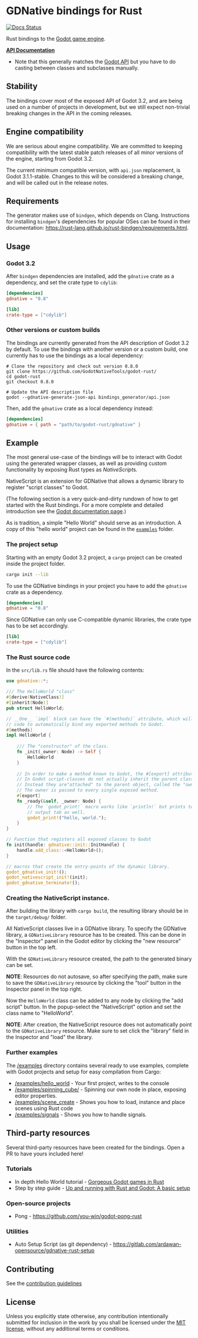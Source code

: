 # GDNative bindings for Rust

[![Docs Status](https://docs.rs/gdnative/badge.svg)](https://docs.rs/gdnative)

Rust bindings to the [Godot game engine](http://godotengine.org/).

**[API Documentation](https://docs.rs/gdnative/0.8.0/gdnative/)** 

- Note that this generally matches the [Godot API](https://docs.godotengine.org/en/3.2/classes/) but you have to do casting between classes and subclasses manually.

## Stability

The bindings cover most of the exposed API of Godot 3.2, and are being used on a number of projects in development, but we still expect non-trivial breaking changes in the API in the coming releases.

## Engine compatibility

We are serious about engine compatibility. We are committed to keeping compatibility with the latest stable patch releases of all minor versions of the engine, starting from Godot 3.2.

The current minimum compatible version, with `api.json` replacement, is Godot 3.1.1-stable. Changes to this will be considered a breaking change, and will be called out in the release notes.

## Requirements

The generator makes use of `bindgen`, which depends on Clang. Instructions for installing `bindgen`'s dependencies for popular OSes can be found in their documentation: https://rust-lang.github.io/rust-bindgen/requirements.html.

## Usage

### Godot 3.2

After `bindgen` dependencies are installed, add the `gdnative` crate as a dependency, and set the crate type to `cdylib`:

```toml
[dependencies]
gdnative = "0.8"

[lib]
crate-type = ["cdylib"]
```

### Other versions or custom builds

The bindings are currently generated from the API description of Godot 3.2 by default. To use the bindings with another version or a custom build, one currently has to use the bindings as a local dependency:

```
# Clone the repository and check out version 0.8.0
git clone https://github.com/GodotNativeTools/godot-rust/
cd godot-rust
git checkout 0.8.0

# Update the API description file
godot --gdnative-generate-json-api bindings_generator/api.json
```

Then, add the `gdnative` crate as a local dependency instead:

```toml
[dependencies]
gdnative = { path = "path/to/godot-rust/gdnative" }
```

## Example

The most general use-case of the bindings will be to interact with Godot using the generated wrapper
classes, as well as providing custom functionality by exposing Rust types as *NativeScript*s.

NativeScript is an extension for GDNative that allows a dynamic library to register "script classes" 
to Godot.

(The following section is a very quick-and-dirty rundown of how to get started with the Rust bindings.
For a more complete and detailed introduction see the [Godot documentation page](https://docs.godotengine.org/en/latest/tutorials/plugins/gdnative/gdnative-c-example.html).)

As is tradition, a simple "Hello World" should serve as an introduction. A copy of this "hello world" project can be found in the [`examples`](examples/hello_world) folder.

### The project setup

Starting with an empty Godot 3.2 project, a `cargo` project can be created inside the project folder.

```sh
cargo init --lib
```

To use the GDNative bindings in your project you have to add the `gdnative` crate as a dependency.

```toml
[dependencies]
gdnative = "0.8"
```

Since GDNative can only use C-compatible dynamic libraries, the crate type has to be set accordingly.

```toml
[lib]
crate-type = ["cdylib"]
```

### The Rust source code

In the `src/lib.rs` file should have the following contents:

```rust
use gdnative::*;

/// The HelloWorld "class"
#[derive(NativeClass)]
#[inherit(Node)]
pub struct HelloWorld;

// __One__ `impl` block can have the `#[methods]` attribute, which will generate
// code to automatically bind any exported methods to Godot.
#[methods]
impl HelloWorld {
    
    /// The "constructor" of the class.
    fn _init(_owner: Node) -> Self {
        HelloWorld
    }
    
    // In order to make a method known to Godot, the #[export] attribute has to be used.
    // In Godot script-classes do not actually inherit the parent class.
    // Instead they are"attached" to the parent object, called the "owner".
    // The owner is passed to every single exposed method.
    #[export]
    fn _ready(&self, _owner: Node) {
        // The `godot_print!` macro works like `println!` but prints to the Godot-editor
        // output tab as well.
        godot_print!("hello, world.");
    }
}

// Function that registers all exposed classes to Godot
fn init(handle: gdnative::init::InitHandle) {
    handle.add_class::<HelloWorld>();
}

// macros that create the entry-points of the dynamic library.
godot_gdnative_init!();
godot_nativescript_init!(init);
godot_gdnative_terminate!();
```

### Creating the NativeScript instance.

After building the library with `cargo build`, the resulting library should be in the `target/debug/` folder.

All NativeScript classes live in a GDNative library.
To specify the GDNative library, a `GDNativeLibrary` resource has to be created.
This can be done in the "Inspector" panel in the Godot editor by clicking the "new resource" button in the top left.

With the `GDNativeLibrary` resource created, the path to the generated binary can be set.

**NOTE**: Resources do not autosave, so after specifying the path, make sure to save
the `GDNativeLibrary` resource by clicking the "tool" button in the Inspector panel in the top right.

Now the `HelloWorld` class can be added to any node by clicking the "add script" button.
In the popup-select the "NativeScript" option and set the class name to "HelloWorld".

**NOTE**: After creation, the NativeScript resource does not automatically point to the `GDNativeLibrary` resource.
Make sure to set click the "library" field in the Inspector and "load" the library.

### Further examples

The [/examples](https://github.com/GodotNativeTools/godot-rust/tree/master/examples) directory contains several ready to use examples, complete with Godot projects and setup for easy compilation from Cargo:

- [/examples/hello_world](https://github.com/GodotNativeTools/godot-rust/tree/master/examples/hello_world) - Your first project, writes to the console
- [/examples/spinning_cube/](https://github.com/GodotNativeTools/godot-rust/tree/master/examples/spinning_cube) - Spinning our own node in place, exposing editor properties.
- [/examples/scene_create](https://github.com/GodotNativeTools/godot-rust/tree/master/examples/scene_create) - Shows you how to load, instance and place scenes using Rust code
- [/examples/signals](https://github.com/GodotNativeTools/godot-rust/tree/master/examples/signals) - Shows you how to handle signals.

## Third-party resources

Several third-party resources have been created for the bindings. Open a PR to have yours included here!

### Tutorials

- In depth Hello World tutorial - [Gorgeous Godot games in Rust](https://medium.com/@recallsingularity/gorgeous-godot-games-in-rust-1867c56045e6?source=friends_link&sk=c2fd85689b4638eae4d91b743439c75f)
- Step by step guide - [Up and running with Rust and Godot: A basic setup](https://hagsteel.com/posts/godot-rust/)

### Open-source projects

- Pong - https://github.com/you-win/godot-pong-rust

### Utilities

- Auto Setup Script (as git dependency) - https://gitlab.com/ardawan-opensource/gdnative-rust-setup

## Contributing

See the [contribution guidelines](CONTRIBUTING.md)

## License

Unless you explicitly state otherwise, any contribution intentionally submitted for inclusion in the work by you shall be licensed under the [MIT license](LICENSE.md), without any additional terms or conditions.
